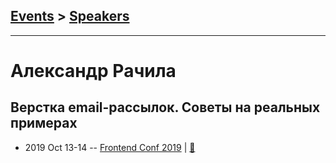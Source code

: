 ## [Events](../README.md) > [Speakers](../speakers.md)
---

# Александр Рачила

## Верстка email-рассылок. Советы на реальных примерах
- 2019 Oct 13-14 -- [Frontend Conf 2019](https://www.youtube.com/watch?v=eA1bepCgZ6s)  | [:notebook:](https://drive.google.com/file/d/1U7MkLkAnAzoQaAUvLQkXezrWkZXoIoW5)  
